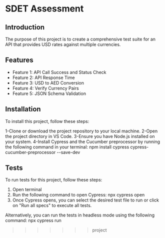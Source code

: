 # SDET Assessment

## Introduction

The purpose of this project is to create a comprehensive test suite for an API that provides USD rates against multiple currencies. 

## Features

- Feature 1: API Call Success and Status Check
- Feature 2: API Response Time
- Feature 3: USD to AED Conversion
- Feature 4: Verify Currency Pairs
- Feature 5: JSON Schema Validation

## Installation

To install this project, follow these steps:

1-Clone or download the project repository to your local machine.
2-Open the project directory in VS Code.
3-Ensure you have Node.js installed on your system.
4-Install Cypress and the Cucumber preprocessor by running the following command in your terminal:
npm install cypress cypress-cucumber-preprocessor --save-dev

## Tests

To run tests for this project, follow these steps:

1. Open terminal
2. Run the following command to open Cypress:
npx cypress open
3. Once Cypress opens, you can select the desired test file to run or click on "Run all specs" to execute all tests.

Alternatively, you can run the tests in headless mode using the following command:
npx cypress run

>>>>>>> project

